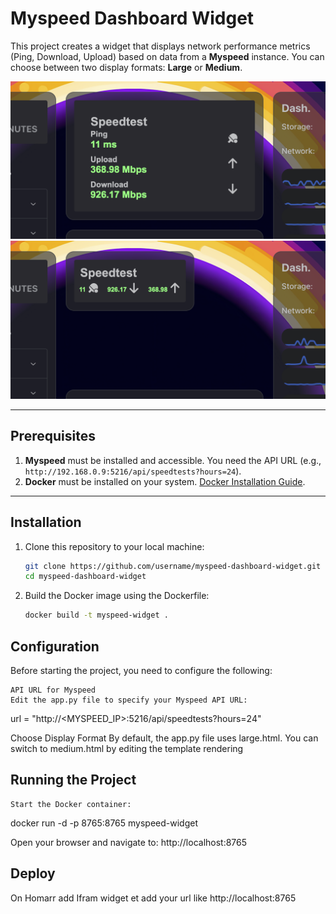 # Myspeed Dashboard Widget

This project creates a widget that displays network performance metrics (Ping, Download, Upload) based on data from a **Myspeed** instance. You can choose between two display formats: **Large** or **Medium**.

![Myspeed Dashboard Widget](./exemple/large.png) ![Myspeed Dashboard Widget](./exemple/medium.png)

---

## Prerequisites

1. **Myspeed** must be installed and accessible. You need the API URL (e.g., `http://192.168.0.9:5216/api/speedtests?hours=24`).
2. **Docker** must be installed on your system. [Docker Installation Guide](https://docs.docker.com/get-docker/).

---

## Installation

1. Clone this repository to your local machine:
   ```bash
   git clone https://github.com/username/myspeed-dashboard-widget.git
   cd myspeed-dashboard-widget
    ```

2. Build the Docker image using the Dockerfile:
    ```bash
    docker build -t myspeed-widget .
    ```

## Configuration

Before starting the project, you need to configure the following:

    API URL for Myspeed
    Edit the app.py file to specify your Myspeed API URL:

url = "http://<MYSPEED_IP>:5216/api/speedtests?hours=24"

Choose Display Format
By default, the app.py file uses large.html. You can switch to medium.html by editing the template rendering

## Running the Project

    Start the Docker container:

docker run -d -p 8765:8765 myspeed-widget

Open your browser and navigate to:
http://localhost:8765


## Deploy

On Homarr add Ifram widget et add your url like http://localhost:8765
